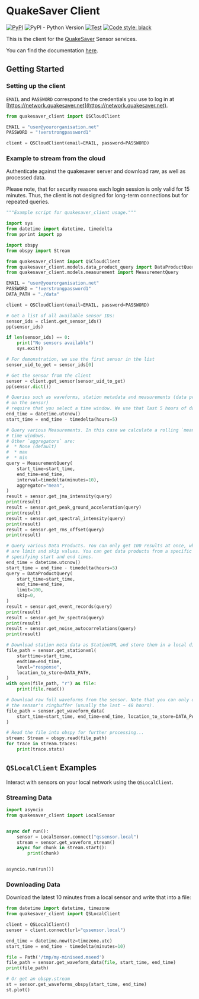 # QuakeSaver Client

[![PyPI](https://img.shields.io/pypi/v/quakesaver-client)](https://pypi.org/project/quakesaver-client)
![PyPI - Python Version](https://img.shields.io/pypi/pyversions/quakesaver-client)
[![Test](https://github.com/QuakeSaver/quakesaver-client/actions/workflows/test.yml/badge.svg)](https://github.com/QuakeSaver/quakesaver-client/actions/workflows/test.yml)
<a href="https://github.com/psf/black"><img alt="Code style: black" src="https://img.shields.io/badge/code%20style-black-000000.svg"></a>

This is the client for the [QuakeSaver](https://quakesaver.net/) Sensor services.

You can find the documentation [here](https://quakesaver.github.io/quakesaver-client/).

## Getting Started

### Setting up the client

`EMAIL` and `PASSWORD` correspond to the credentials you use to log in at [https://network.quakesaver.net](https://network.quakesaver.net).

```python
from quakesaver_client import QSCloudClient

EMAIL = "user@yourorganisation.net"
PASSWORD = "!verstrongpassword1"

client = QSCloudClient(email=EMAIL, password=PASSWORD)
```

### Example to stream from the cloud

Authenticate against the quakesaver server and download raw, as well as processed data.

Please note, that for security reasons each login session is only valid for 15 minutes. Thus, the client is not designed for long-term connections but for repeated queries.

```python
"""Example script for quakesaver_client usage."""

import sys
from datetime import datetime, timedelta
from pprint import pp

import obspy
from obspy import Stream

from quakesaver_client import QSCloudClient
from quakesaver_client.models.data_product_query import DataProductQuery
from quakesaver_client.models.measurement import MeasurementQuery

EMAIL = "user@yourorganisation.net"
PASSWORD = "!verstrongpassword1"
DATA_PATH = "./data"

client = QSCloudClient(email=EMAIL, password=PASSWORD)

# Get a list of all available sensor IDs:
sensor_ids = client.get_sensor_ids()
pp(sensor_ids)

if len(sensor_ids) == 0:
    print("No sensors available")
    sys.exit()

# For demonstration, we use the first sensor in the list
sensor_uid_to_get = sensor_ids[0]

# Get the sensor from the client
sensor = client.get_sensor(sensor_uid_to_get)
pp(sensor.dict())

# Queries such as waveforms, station metadata and measurements (data products calculated
# on the sensor)
# require that you select a time window. We use that last 5 hours of data
end_time = datetime.utcnow()
start_time = end_time - timedelta(hours=5)

# Query various Measurements. In this case we calculate a rolling `mean` over 10 minutes
# time windows.
# Other `aggregators` are:
#  * None (default)
#  * max
#  * min
query = MeasurementQuery(
    start_time=start_time,
    end_time=end_time,
    interval=timedelta(minutes=10),
    aggregator="mean",
)
result = sensor.get_jma_intensity(query)
print(result)
result = sensor.get_peak_ground_acceleration(query)
print(result)
result = sensor.get_spectral_intensity(query)
print(result)
result = sensor.get_rms_offset(query)
print(result)

# Query various Data Products. You can only get 100 results at once, which is why there
# are limit and skip values. You can get data products from a specific time frame, by
# specifying start and end times.
end_time = datetime.utcnow()
start_time = end_time - timedelta(hours=5)
query = DataProductQuery(
    start_time=start_time,
    end_time=end_time,
    limit=100,
    skip=0,
)
result = sensor.get_event_records(query)
print(result)
result = sensor.get_hv_spectra(query)
print(result)
result = sensor.get_noise_autocorrelations(query)
print(result)

# Download station meta data as StationXML and store them in a local directory.
file_path = sensor.get_stationxml(
    starttime=start_time,
    endtime=end_time,
    level="response",
    location_to_store=DATA_PATH,
)
with open(file_path, "r") as file:
    print(file.read())

# Download raw full waveforms from the sensor. Note that you can only query what is in
# the sensor's ringbuffer (usually the last ~ 48 hours).
file_path = sensor.get_waveform_data(
    start_time=start_time, end_time=end_time, location_to_store=DATA_PATH
)

# Read the file into obspy for further processing...
stream: Stream = obspy.read(file_path)
for trace in stream.traces:
    print(trace.stats)
```

## `QSLocalClient` Examples

Interact with sensors on your local network using the `QSLocalClient`.

### Streaming Data

```python
import asyncio
from quakesaver_client import LocalSensor


async def run():
    sensor = LocalSensor.connect("qssensor.local")
    stream = sensor.get_waveform_stream()
    async for chunk in stream.start():
        print(chunk)


asyncio.run(run())
```

### Downloading Data

Download the latest 10 minutes from a local sensor and write that into a file:

```python
from datetime import datetime, timezone
from quakesaver_client import QSLocalClient

client = QSLocalClient()
sensor = client.connect(url="qssensor.local")

end_time = datetime.now(tz=timezone.utc)
start_time = end_time - timedelta(minutes=10)

file = Path('/tmp/my-miniseed.mseed')
file_path = sensor.get_waveform_data(file, start_time, end_time)
print(file_path)

# Or get an obspy.stream
st = sensor.get_waveforms_obspy(start_time, end_time)
st.plot()
```
